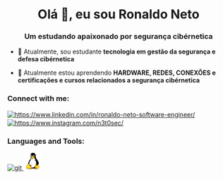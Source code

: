 <h1 align="center">Olá 👋, eu sou Ronaldo Neto</h1>
<h3 align="center">Um estudando apaixonado por segurança cibérnetica</h3>

- 🔭 Atualmente, sou estudante **tecnologia em gestão da segurança e defesa cibérnetica**

- 🌱 Atualmente estou aprendendo **HARDWARE, REDES, CONEXÕES e certificações e cursos relacionados a segurança cibérnetica**

<h3 align="left">Connect with me:</h3>
<p align="left">
<a href="https://linkedin.com/in/https://www.linkedin.com/in/ronaldo-neto-software-engineer/" target="blank"><img align="center" src="https://raw.githubusercontent.com/rahuldkjain/github-profile-readme-generator/master/src/images/icons/Social/linked-in-alt.svg" alt="https://www.linkedin.com/in/ronaldo-neto-software-engineer/" height="30" width="40" /></a>
<a href="https://instagram.com/https://www.instagram.com/n3t0sec/" target="blank"><img align="center" src="https://raw.githubusercontent.com/rahuldkjain/github-profile-readme-generator/master/src/images/icons/Social/instagram.svg" alt="https://www.instagram.com/n3t0sec/" height="30" width="40" /></a>
</p>

<h3 align="left">Languages and Tools:</h3>
<p align="left"> <a href="https://git-scm.com/" target="_blank" rel="noreferrer"> <img src="https://www.vectorlogo.zone/logos/git-scm/git-scm-icon.svg" alt="git" width="40" height="40"/> </a> <a href="https://www.linux.org/" target="_blank" rel="noreferrer"> <img src="https://raw.githubusercontent.com/devicons/devicon/master/icons/linux/linux-original.svg" alt="linux" width="40" height="40"/> </a> </p>
